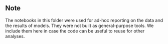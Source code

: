 ## Note

The notebooks in this folder were used for ad-hoc reporting on the data and the results of models.
They were not built as general-purpose tools. We include them here in case the code can be useful to reuse for other analyses.
